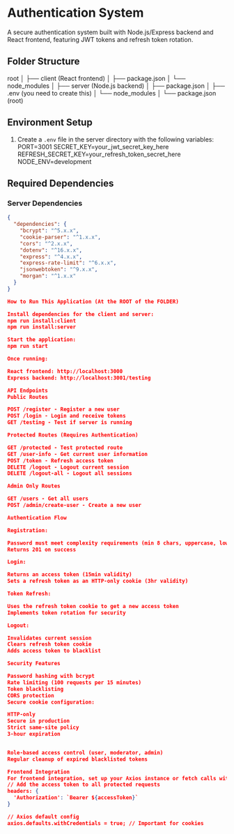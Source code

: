 # Authentication System

A secure authentication system built with Node.js/Express backend and React frontend, featuring JWT tokens and refresh token rotation.

## Folder Structure
root
│
├── client (React frontend)
│ ├── package.json
│ └── node_modules
│
├── server (Node.js backend)
│ ├── package.json
│ ├── .env (you need to create this)
│ └── node_modules
│
└── package.json (root)

## Environment Setup

1. Create a `.env` file in the server directory with the following variables:
PORT=3001
SECRET_KEY=your_jwt_secret_key_here
REFRESH_SECRET_KEY=your_refresh_token_secret_here
NODE_ENV=development

## Required Dependencies

### Server Dependencies
```json
{
  "dependencies": {
    "bcrypt": "^5.x.x",
    "cookie-parser": "^1.x.x",
    "cors": "^2.x.x",
    "dotenv": "^16.x.x",
    "express": "^4.x.x",
    "express-rate-limit": "^6.x.x",
    "jsonwebtoken": "^9.x.x",
    "morgan": "^1.x.x"
  }
}

How to Run This Application (At the ROOT of the FOLDER)

Install dependencies for the client and server:
npm run install:client
npm run install:server

Start the application:
npm run start

Once running:

React frontend: http://localhost:3000
Express backend: http://localhost:3001/testing

API Endpoints
Public Routes

POST /register - Register a new user
POST /login - Login and receive tokens
GET /testing - Test if server is running

Protected Routes (Requires Authentication)

GET /protected - Test protected route
GET /user-info - Get current user information
POST /token - Refresh access token
DELETE /logout - Logout current session
DELETE /logout-all - Logout all sessions

Admin Only Routes

GET /users - Get all users
POST /admin/create-user - Create a new user

Authentication Flow

Registration:

Password must meet complexity requirements (min 8 chars, uppercase, lowercase, number, special char)
Returns 201 on success

Login:

Returns an access token (15min validity)
Sets a refresh token as an HTTP-only cookie (3hr validity)

Token Refresh:

Uses the refresh token cookie to get a new access token
Implements token rotation for security

Logout:

Invalidates current session
Clears refresh token cookie
Adds access token to blacklist

Security Features

Password hashing with bcrypt
Rate limiting (100 requests per 15 minutes)
Token blacklisting
CORS protection
Secure cookie configuration:

HTTP-only
Secure in production
Strict same-site policy
3-hour expiration


Role-based access control (user, moderator, admin)
Regular cleanup of expired blacklisted tokens

Frontend Integration
For frontend integration, set up your Axios instance or fetch calls with:
// Add the access token to all protected requests
headers: {
  'Authorization': `Bearer ${accessToken}`
}

// Axios default config
axios.defaults.withCredentials = true; // Important for cookies